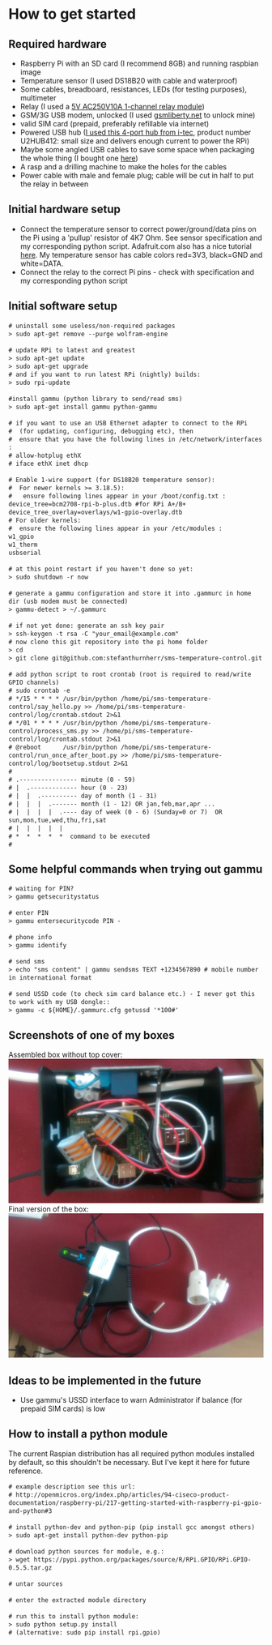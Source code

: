 How to get started
==================

Required hardware
-----------------
* Raspberry Pi with an SD card (I recommend 8GB) and running raspbian image
* Temperature sensor (I used DS18B20 with cable and waterproof)
* Some cables, breadboard, resistances, LEDs (for testing purposes), multimeter
* Relay (I used a [5V AC250V10A 1-channel relay module](http://www.ebay.com/itm/5V-One-1-Channel-Relay-Module-Board-Shield-For-PIC-AVR-DSP-ARM-MCU-Arduino-MKLP-/251804970941?pt=LH_DefaultDomain_0&hash=item3aa0beefbd))
* GSM/3G USB modem, unlocked (I used [gsmliberty.net](http://www.gsmliberty.net) to unlock mine)
* valid SIM card (prepaid, preferably refillable via internet)
* Powered USB hub ([I used this 4-port hub from i-tec](http://www.i-tec-europe.eu/?t=3&v=265&lng=en), product number U2HUB412: small size and delivers enough current to power the RPi)
* Maybe some angled USB cables to save some space when packaging the whole thing (I bought one [here](http://www.angledcables.com/cables.html))
* A rasp and a drilling machine to make the holes for the cables
* Power cable with male and female plug; cable will be cut in half to put the relay in between

Initial hardware setup
----------------------
* Connect the temperature sensor to correct power/ground/data pins on the Pi using a 'pullup' resistor of 4K7 Ohm. See sensor specification and my corresponding python script. Adafruit.com also has a nice tutorial [here](https://learn.adafruit.com/adafruits-raspberry-pi-lesson-11-ds18b20-temperature-sensing/hardware). My temperature sensor has cable colors red=3V3, black=GND and white=DATA.
* Connect the relay to the correct Pi pins - check with specification and my corresponding python script


Initial software setup
----------------------
    # uninstall some useless/non-required packages
    > sudo apt-get remove --purge wolfram-engine
    
    # update RPi to latest and greatest
    > sudo apt-get update
    > sudo apt-get upgrade
    # and if you want to run latest RPi (nightly) builds:
    > sudo rpi-update

    #install gammu (python library to send/read sms)
    > sudo apt-get install gammu python-gammu

    # if you want to use an USB Ethernet adapter to connect to the RPi
    #  (for updating, configuring, debugging etc), then
    #  ensure that you have the following lines in /etc/network/interfaces :
    # allow-hotplug ethX
    # iface ethX inet dhcp 

    # Enable 1-wire support (for DS18B20 temperature sensor):
    #  For newer kernels >= 3.18.5):
    #   ensure following lines appear in your /boot/config.txt :
    device_tree=bcm2708-rpi-b-plus.dtb #for RPi A+/B+
    device_tree_overlay=overlays/w1-gpio-overlay.dtb
    # For older kernels:
    #  ensure the following lines appear in your /etc/modules :
    w1_gpio
    w1_therm
    usbserial

    # at this point restart if you haven't done so yet:
    > sudo shutdown -r now

    # generate a gammu configuration and store it into .gammurc in home dir (usb modem must be connected)
    > gammu-detect > ~/.gammurc

    # if not yet done: generate an ssh key pair
    > ssh-keygen -t rsa -C "your_email@example.com"
    # now clone this git repository into the pi home folder
    > cd
    > git clone git@github.com:stefanthurnherr/sms-temperature-control.git

    # add python script to root crontab (root is required to read/write GPIO channels)
    # sudo crontab -e
    # */15 * * * * /usr/bin/python /home/pi/sms-temperature-control/say_hello.py >> /home/pi/sms-temperature-control/log/crontab.stdout 2>&1
    # */01 * * * * /usr/bin/python /home/pi/sms-temperature-control/process_sms.py >> /home/pi/sms-temperature-control/log/crontab.stdout 2>&1
    # @reboot      /usr/bin/python /home/pi/sms-temperature-control/run_once_after_boot.py >> /home/pi/sms-temperature-control/log/bootsetup.stdout 2>&1
    #
    # .---------------- minute (0 - 59) 
    # |  .------------- hour (0 - 23)
    # |  |  .---------- day of month (1 - 31)
    # |  |  |  .------- month (1 - 12) OR jan,feb,mar,apr ... 
    # |  |  |  |  .---- day of week (0 - 6) (Sunday=0 or 7)  OR sun,mon,tue,wed,thu,fri,sat 
    # |  |  |  |  |
    # *  *  *  *  *  command to be executed
    #


Some helpful commands when trying out gammu
-------------------------------------------
    # waiting for PIN?
    > gammu getsecuritystatus

    # enter PIN
    > gammu entersecuritycode PIN -

    # phone info
    > gammu identify

    # send sms
    > echo "sms content" | gammu sendsms TEXT +1234567890 # mobile number in international format

    # send USSD code (to check sim card balance etc.) - I never got this to work with my USB dongle::
    > gammu -c ${HOME}/.gammurc.cfg getussd '*100#'


Screenshots of one of my boxes
------------------------------
Assembled box without top cover: ![ScreenShot](/screenshots/readme-openbox.jpg)
Final version of the box: ![ScreenShot](/screenshots/readme-closedbox.jpg)


Ideas to be implemented in the future
-------------------------------------
* Use gammu's USSD interface to warn Administrator if balance (for prepaid SIM cards) is low


How to install a python module
------------------------------
The current Raspian distribution has all required python modules installed by default, so this shouldn't be necessary. But I've kept it here for future reference.

    # example description see this url:
    # http://openmicros.org/index.php/articles/94-ciseco-product-documentation/raspberry-pi/217-getting-started-with-raspberry-pi-gpio-and-python#3

    # install python-dev and python-pip (pip install gcc amongst others)
    > sudo apt-get install python-dev python-pip

    # download python sources for module, e.g.:
    > wget https://pypi.python.org/packages/source/R/RPi.GPIO/RPi.GPIO-0.5.5.tar.gz

    # untar sources

    # enter the extracted module directory

    # run this to install python module:
    > sudo python setup.py install
    # (alternative: sudo pip install rpi.gpio)
